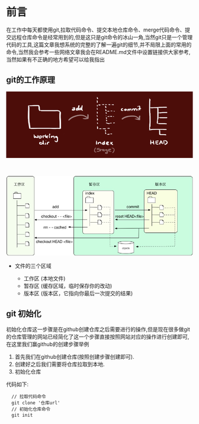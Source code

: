 # 前言
在工作中每天都使用git,拉取代码命令、提交本地仓库命令、merge代码命令、提交远程仓库命令是经常用到的,但是这只是git命令的冰山一角,当然git只是一个管理代码的工具,这篇文章我想系统的完整的了解一遍git的细节,并不局限上面的常用的命令,当然我会参考一些网络文章我会在README.md文件中设置链接供大家参考,当然如果有不正确的地方希望可以给我指出

## git的工作原理

<div align="center">

  ![工作原理](../static/img/工作原理_1.png)
  
  <br/>
  
  ![工作原理](../static/img/工作原理_2.jpg)

</div>

- 文件的三个区域

  - 工作区 (本地文件)
  - 暂存区 (缓存区域，临时保存你的改动)
  - 版本区 (版本区，它指向你最后一次提交的结果)

## git 初始化

初始化仓库这一步骤是在github创建仓库之后需要进行的操作,但是现在很多做git的仓库管理的网站已经简化了这一个步骤直接按照网站对应的操作进行创建即可,在这里我们赢github的创建步骤举例
1. 首先我们在github创建仓库(按照创建步骤创建即可).
2. 创建好之后我们需要将仓库拉取到本地.
3. 初始化仓库

代码如下:
```angular2html
  // 拉取代码命令
  git clone '仓库url'
  // 初始化仓库命令
  git init
```